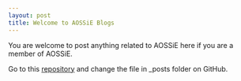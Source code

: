 ```yaml
---
layout: post
title: Welcome to AOSSiE Blogs
---
```


You are welcome to post anything related to AOSSiE here if you are a member of AOSSiE.

Go to this [repository](https://github.com/AOSSiE-Blogs/aossie-blogs.github.io) and change the file in _posts folder on GitHub.
